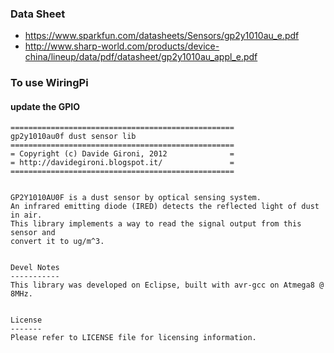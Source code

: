 
### Data Sheet
  - https://www.sparkfun.com/datasheets/Sensors/gp2y1010au_e.pdf
  - http://www.sharp-world.com/products/device-china/lineup/data/pdf/datasheet/gp2y1010au_appl_e.pdf


### To use WiringPi
#### update the GPIO

```
==================================================
gp2y1010au0f dust sensor lib
==================================================
= Copyright (c) Davide Gironi, 2012              =
= http://davidegironi.blogspot.it/               =
==================================================


GP2Y1010AU0F is a dust sensor by optical sensing system. 
An infrared emitting diode (IRED) detects the reflected light of dust in air.
This library implements a way to read the signal output from this sensor and
convert it to ug/m^3.


Devel Notes
-----------
This library was developed on Eclipse, built with avr-gcc on Atmega8 @ 8MHz.


License
-------
Please refer to LICENSE file for licensing information.
```
